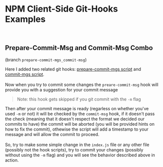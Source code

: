 # NPM Client-Side Git-Hooks Examples

\
&NewLine;
## Prepare-Commit-Msg and Commit-Msg Combo

(branch `prepare-commit-mgs_commit-msg`)

Here I added two related git hooks: [prepare-commit-mgs script](git-hooks/prepare-commit-msg) and [commit-mgs script](git-hooks/commit-msg).
\
\
Now when you try to commit some changes the `preare-commit-msg` 
hook will provide you with a suggestion for your commit message
> Note: this hook gets skipped if you git commit with the `-m` flag

Then after your commit message is ready (regarless on whether you've used `-m` or not) it will be checked by the `commit-msg` hook, if it doesn't pass the check (meaning that it doesn't respect the format we decided our commits to have) the commit will be aborted (you will be provided hints on how to fix the commit), othewise the script will add a timestamp to your message and will allow the commit to proceed.
\
\
So, try to make some simple change in the `index.js` file or any other file (possibly not the hook scripts), try to commit your changes (possibly without using the `-m` flag) and you will see the behavior described above in action.